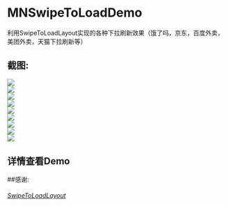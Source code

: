 # MNSwipeToLoadDemo
利用SwipeToLoadLayout实现的各种下拉刷新效果（饿了吗，京东，百度外卖，美团外卖，天猫下拉刷新等）

## 截图:
![](https://github.com/maning0303/MNSwipeToLoadDemo/raw/master/screenshots/mn_swipetoload_001.png)
<br>
![](https://github.com/maning0303/MNSwipeToLoadDemo/raw/master/screenshots/mn_swipetoload_002.png)
<br>
![](https://github.com/maning0303/MNSwipeToLoadDemo/raw/master/screenshots/mn_swipetoload_003.png)
<br>
![](https://github.com/maning0303/MNSwipeToLoadDemo/raw/master/screenshots/mn_swipetoload_004.png)
<br>
![](https://github.com/maning0303/MNSwipeToLoadDemo/raw/master/screenshots/mn_swipetoload_005.png)
<br>
![](https://github.com/maning0303/MNSwipeToLoadDemo/raw/master/screenshots/mn_swipetoload_006.png)
<br>
![](https://github.com/maning0303/MNSwipeToLoadDemo/raw/master/screenshots/mn_swipetoload_007.png)
<br>
![](https://github.com/maning0303/MNSwipeToLoadDemo/raw/master/screenshots/mn_swipetoload_008.png)
<br>
![](https://github.com/maning0303/MNSwipeToLoadDemo/raw/master/screenshots/mn_swipetoload_009.png)
<br>


## 详情查看Demo

##感谢:
###### [SwipeToLoadLayout](https://github.com/Aspsine/SwipeToLoadLayout)